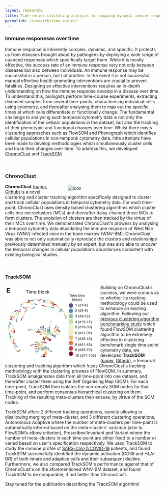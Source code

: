 ```yaml
---
layout: research2
title: Time-series clustering analysis for mapping dynamic immune responses
permalink: /research/time-series/
---
```


### Immune responeses over time

Immune response is inherently complex, dynamic, and specific. 
It protects us from diseases brought about by pathogens by deploying a wide range of nuanced responses which specifically target them. 
While it is mostly effective, the success rate of an immune response vary not only between diseases but also between individuals. 
An immune response may be successful in a person, but not another.
In the event it is not successful, manual effective health-promoting interventions are crucial to prevent fatalities. 
Designing an effective interventions requires an in-depth understanding on how the immune response develop in a disease over time.
To understand this, biologists perform time-course experiments, extracting diseased samples from several time-points, characterising individual cells using cytometry, and thereafter analysing them to map out the specific times at which cells differentiate or functionally change.
The fundamental challenge to analysing such temporal cytometry data is not only the identification of the cellular populations in the dataset, but also the tracking of their phenotypic and functional changes over time.
Whilst there exists clustering approaches such as FlowSOM and Phenograph which identifies cellular populations in non-temporal cytometry data, little attempts have been made to develop methodologies which simultaneously cluster cells and track their changes over time. 
To address this, we developed [ChronoClust](https://www.sciencedirect.com/science/article/abs/pii/S0950705119300796) and [TrackSOM](https://github.com/ghar1821/TrackSOM).

<br />

### ChronoClust

<div class='row'>
    <div class="image">
        <a href="#">
            <img src="https://wiki.centenary.org.au/download/attachments/186841491/TS.png?version=1&modificationDate=1613891308205&api=v2" alt="icon" width="300" align="right" style="padding-left: 30px; padding-right: 0px; padding-top: 5px; padding-bottom: 10px">
        </a>
    </div>
</div>

**ChronoClust** ([paper](https://www.sciencedirect.com/science/article/abs/pii/S0950705119300796), [Github](https://github.com/ghar1821/chronoclust)) is a novel clustering and cluster tracking algorithm specifically designed to cluster and track cellular populations in temporal cytometry data. 
For each time-point, ChronoClust uses density based clustering algorithms which cluster cells into microclusters (MCs) and thereafter daisy-chained those MCs to form clusters.
The evolution of clusters are then tracked by the virtue of their MCs over time. 
We demonstrated ChronoClust's prowess by analysing a temporal cytometry data elucidating the immune response of West Nile Virus (WNV) infected mice in the bone marrow (WNV-BM).
ChronoClust was able to not only automatically reproduce the clusters and relationships previously determined manually by an expert, but was also able to uncover the temporal changes in cellular populations abundances consistent with existing biological studies.

<br />

### TrackSOM

<div class='row'>
    <div class="image">
        <a href="#">
            <img src="https://raw.githubusercontent.com/ImmuneDynamics/ImmuneDynamics.github.io/master/images/TrackSOM.png" alt="icon" width="300" align="left" style="padding-left: 0px; padding-right: 10px; padding-top: 5px; padding-bottom: 10px">
        </a>
    </div>
</div>

Building on ChronoClust’s success, we were curious as to whether its tracking methodology could be used to enhance an existing algorithm.
Following our [previous clustering algorithm benchmarking study](https://academic.oup.com/bioinformatics/advance-article-abstract/doi/10.1093/bioinformatics/btab038/6122691) which found FlowSOM clustering algorithm to be extremely effective in clustering benchmark single time-point cytometry data, we developed **TrackSOM** ([paper](https://www.cell.com/cell-reports-medicine/fulltext/S2666-3791(21)00019-7), [Github](https://github.com/ghar1821/TrackSOM)), a temporal clustering and tracking algorithm which fuses ChronoClust's tracking methodology with the clustering prowess of FlowSOM. 
In summary, TrackSOM amalgamates data from all time-point into one dataset, and thereafter cluster them using the Self Organising Map (SOM).
For each time-point, TrackSOM then isolates the non-empty SOM nodes for that time-point, and perform consensus hierarchical clustering on them.
Tracking of the resulting meta-clusters then ensues, by virtue of the SOM nodes. 

<p> </p>

TrackSOM offers 2 different tracking operations, namely allowing or disallowing merging of meta-cluster, and 3 different clustering operations, Autonomous Adaptive where the number of meta-clusters per time-point is automatically inferred based on the meta-clusters' variance (akin to FlowSOM's elbow criterion), Prescribed Invariant and Variant where the number of meta-clusters in each time-point are either fixed to a number or varied based on user's specification respectively.
We used TrackSOM to study the immune profile of [SARS-CoV-2/COVID-19](https://immunedynamics.io/research/disease) patients, and found TrackSOM successfully identified the dynamic activation (CD38 and HLA-DR) of both innate and adaptive cells and their subsequent decline.
Furthermore, we also compared TrackSOM's performance against that of ChronoClust's on the aforementioned WNV-BM dataset, and found TrackSOM to be comparable, if not better than ChronoClust.

Stay tuned for the publication describing the TrackSOM algorithm! 
